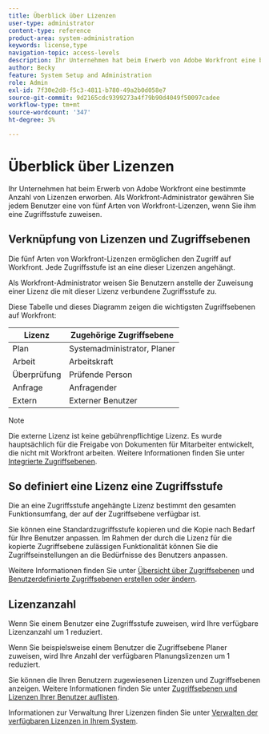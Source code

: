 ```yaml
---
title: Überblick über Lizenzen
user-type: administrator
content-type: reference
product-area: system-administration
keywords: license,type
navigation-topic: access-levels
description: Ihr Unternehmen hat beim Erwerb von Adobe Workfront eine bestimmte Anzahl von Lizenzen erworben. Als Workfront-Administrator gewähren Sie jedem Benutzer eine von fünf Arten von Workfront-Lizenzen, wenn Sie ihm eine Zugriffsstufe zuweisen.
author: Becky
feature: System Setup and Administration
role: Admin
exl-id: 7f30e2d8-f5c3-4811-b780-49a2b0d058e7
source-git-commit: 9d2165cdc9399273a4f79b90d4049f50097cadee
workflow-type: tm+mt
source-wordcount: '347'
ht-degree: 3%

---
```


# Überblick über Lizenzen

<!-- Audited: 12/2023 -->

Ihr Unternehmen hat beim Erwerb von Adobe Workfront eine bestimmte Anzahl von Lizenzen erworben. Als Workfront-Administrator gewähren Sie jedem Benutzer eine von fünf Arten von Workfront-Lizenzen, wenn Sie ihm eine Zugriffsstufe zuweisen.

## Verknüpfung von Lizenzen und Zugriffsebenen

Die fünf Arten von Workfront-Lizenzen ermöglichen den Zugriff auf Workfront. Jede Zugriffsstufe ist an eine dieser Lizenzen angehängt.

Als Workfront-Administrator weisen Sie Benutzern anstelle der Zuweisung einer Lizenz die mit dieser Lizenz verbundene Zugriffsstufe zu.

Diese Tabelle und dieses Diagramm zeigen die wichtigsten Zugriffsebenen auf Workfront:

| Lizenz | Zugehörige Zugriffsebene |
|--- |--- |
| Plan | Systemadministrator, Planer |
| Arbeit | Arbeitskraft |
| Überprüfung | Prüfende Person |
| Anfrage | Anfragender |
| Extern | Externer Benutzer |

>[!NOTE]
>
>Die externe Lizenz ist keine gebührenpflichtige Lizenz. Es wurde hauptsächlich für die Freigabe von Dokumenten für Mitarbeiter entwickelt, die nicht mit Workfront arbeiten. Weitere Informationen finden Sie unter [Integrierte Zugriffsebenen](/help/quicksilver/administration-and-setup/add-users/access-levels-and-object-permissions/default-access-levels-in-workfront.md).

## So definiert eine Lizenz eine Zugriffsstufe

Die an eine Zugriffsstufe angehängte Lizenz bestimmt den gesamten Funktionsumfang, der auf der Zugriffsebene verfügbar ist.

Sie können eine Standardzugriffsstufe kopieren und die Kopie nach Bedarf für Ihre Benutzer anpassen. Im Rahmen der durch die Lizenz für die kopierte Zugriffsebene zulässigen Funktionalität können Sie die Zugriffseinstellungen an die Bedürfnisse des Benutzers anpassen.

Weitere Informationen finden Sie unter [Übersicht über Zugriffsebenen](../../../administration-and-setup/add-users/access-levels-and-object-permissions/access-levels-overview.md) und [Benutzerdefinierte Zugriffsebenen erstellen oder ändern](../../../administration-and-setup/add-users/configure-and-grant-access/create-modify-access-levels.md).

## Lizenzanzahl

Wenn Sie einem Benutzer eine Zugriffsstufe zuweisen, wird Ihre verfügbare Lizenzanzahl um 1 reduziert.

Wenn Sie beispielsweise einem Benutzer die Zugriffsebene Planer zuweisen, wird Ihre Anzahl der verfügbaren Planungslizenzen um 1 reduziert.

Sie können die Ihren Benutzern zugewiesenen Lizenzen und Zugriffsebenen anzeigen. Weitere Informationen finden Sie unter [Zugriffsebenen und Lizenzen Ihrer Benutzer auflisten](../../../administration-and-setup/add-users/access-levels-and-object-permissions/list-access-levels-and-licenses-for-your-users.md).

Informationen zur Verwaltung Ihrer Lizenzen finden Sie unter [Verwalten der verfügbaren Lizenzen in Ihrem System](../../../administration-and-setup/get-started-wf-administration/manage-available-licenses-in-your-system.md).
